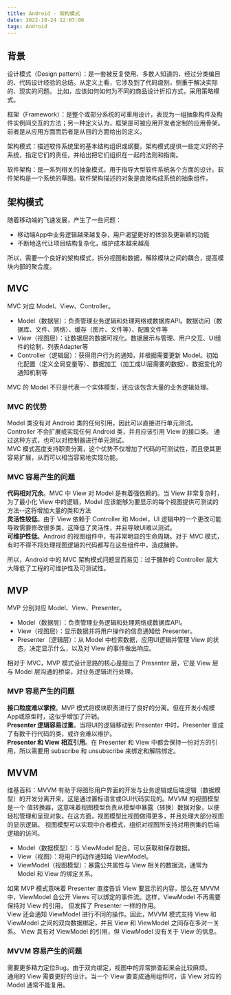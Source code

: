```yaml
---
title: Android - 架构模式
date: 2022-10-24 12:07:06
tags: Android
---
```


## 背景
设计模式（Design pattern）：是一套被反复使用、多数人知道的、经过分类编目的、代码设计经验的总结。从定义上看，它涉及到了代码级别，侧重于解决实际的、现实的问题。
比如，应该如何如何为不同的商品设计折扣方式，采用策略模式。

框架（Framework）：是整个或部分系统的可重用设计，表现为一组抽象构件及构件实例间交互的方法；另一种定义认为，框架是可被应用开发者定制的应用骨架。
前者是从应用方面而后者是从目的方面给出的定义。

架构模式：描述软件系统里的基本结构组织或纲要。架构模式提供一些定义好的子系统，指定它们的责任，并给出把它们组织在一起的法则和指南。

软件架构：是一系列相关的抽象模式，用于指导大型软件系统各个方面的设计。软件架构是一个系统的草图。软件架构描述的对象是直接构成系统的抽象组件。


## 架构模式
随着移动端的飞速发展，产生了一些问题：
* 移动端App中业务逻辑越来越复杂，用户渴望更好的体验及更新颖的功能
* 不断地迭代让项目结构复杂化，维护成本越来越高

所以，需要一个良好的架构模式，拆分视图和数据，解除模块之间的耦合，提高模块内部的聚合度。

## MVC
MVC 对应 Model、View、Controller。
* Model（数据层）：负责管理业务逻辑和处理网络或数据库API。数据访问（数据库、文件、网络）、缓存（图片、文件等）、配置文件等
* View（视图层）：让数据层的数据可视化。数据展示与管理、用户交互、UI组件的绘制、列表Adapter等
* Controller（逻辑层）：获得用户行为的通知，并根据需要更新 Model。初始化配置（定义全局变量等）、数据加工（加工成UI层需要的数据）、数据变化的通知机制等

MVC 的 Model 不只是代表一个实体模型，还应该包含大量的业务逻辑处理。

### MVC 的优势
Model 类没有对 Android 类的任何引用，因此可以直接进行单元测试。Controller 不会扩展或实现任何 Android 类，并且应该引用 View 的接口类。
通过这种方式，也可以对控制器进行单元测试。  
MVC 模式高度支持职责分离，这个优势不仅增加了代码的可测试性，而且使其更容易扩展，从而可以相当容易地实现功能。

### MVC 容易产生的问题
**代码相对冗余**。MVC 中 View 对 Model 是有着强依赖的。当 View 非常复杂时，为了最小化 View 中的逻辑，Model 应该能够为要显示的每个视图提供可测试的方法--这将增加大量的类和方法  
**灵活性较低**。由于 View 依赖于 Controller 和 Model，UI 逻辑中的一个更改可能导致需要修改很多类，这降低了灵活性，并且导致UI难以测试。  
**可维护性低**。Android 的视图组件中，有非常明显的生命周期。对于 MVC 模式，有时不得不将处理视图逻辑的代码都写在这些组件中，造成臃肿。

所以，Android 中的 MVC 架构模式问题显而易见：过于臃肿的 Controller 层大大降低了工程的可维护性及可测试性。

## MVP
MVP 分别对应 Model、View、Presenter。
* Model（数据层）：负责管理业务逻辑和处理网络或数据库API。
* View（视图层）：显示数据并将用户操作的信息通知给 Presenter。
* Presenter（逻辑层）：从 Model 中检索数据，应用UI逻辑并管理 View 的状态，决定显示什么，以及对 View 的事件做出响应。

相对于 MVC，MVP 模式设计思路的核心是提出了 Presenter 层，它是 View 层与 Model 层沟通的桥梁，对业务逻辑进行处理。

### MVP 容易产生的问题
**接口粒度难以掌控**。MVP 模式将模块职责进行了良好的分离。但在开发小规模App或原型时，这似乎增加了开销。  
**Presenter 逻辑容易过重**。当将UI的逻辑移动到 Presenter 中时，Presenter 变成了有数千行代码的类，或许会难以维护。  
**Presenter 和 View 相互引用**。在 Presenter 和 View 中都会保持一份对方的引用，所以需要用 subscribe 和 unsubscribe 来绑定和解除绑定。


## MVVM
维基百科：MVVM 有助于将图形用户界面的开发与业务逻辑或后端逻辑（数据模型）的开发分离开来，这是通过置标语言或GUI代码实现的。MVVM 的视图模型是一个
值转换器，这意味着视图模型负责从模型中暴露（转换）数据对象，以便轻松管理和呈现对象。在这方面，视图模型比视图做得更多，并且处理大部分视图的显示逻辑。
视图模型可以实现中介者模式，组织对视图所支持对用例集的后端逻辑的访问。

* Model（数据模型）：与 ViewModel 配合，可以获取和保存数据。
* View（视图）：将用户的动作通知给 ViewModel。
* ViewModel（视图模型）：暴露公共属性与 View 相关的数据流，通常为 Model 和 View 的绑定关系。

如果 MVP 模式意味着 Presenter 直接告诉 View 要显示的内容，那么在 MVVM 中，ViewModel 会公开 Views 可以绑定的事件流。这样，ViewModel 不再需要保持对 View 的引用，
但发挥了 Presenter 一样的作用。  
View 还会通知 ViewModel 进行不同的操作。因此，MVVM 模式支持 View 和 ViewModel 之间的双向数据绑定，并且 View 和 ViewModel 之间存在多对一关系。
View 具有对 ViewModel 的引用，但 ViewModel 没有关于 View 的信息。

### MVVM 容易产生的问题
需要更多精力定位Bug。由于双向绑定，视图中的异常排查起来会比较麻烦。  
通用的 View 需要更好的设计。当一个 View 要变成通用组件时，该 View 对应的 Model 通常不能复用。  





